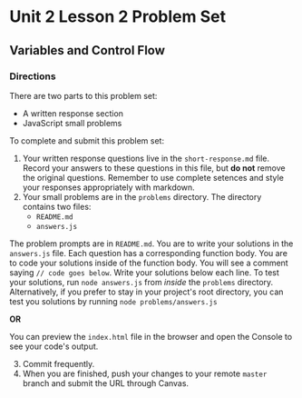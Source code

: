 # Unit 2 Lesson 2 Problem Set
## Variables and Control Flow

### Directions
There are two parts to this problem set:
   * A written response section
   * JavaScript small problems

To complete and submit this problem set:
1. Your written response questions live in the `short-response.md` file. Record your answers to these questions in this file, but **do not** remove the original questions. Remember to use complete setences and style your responses appropriately with markdown.
2. Your small problems are in the `problems` directory. The directory contains two files:
   * `README.md`
   * `answers.js`
   
The problem prompts are in `README.md`. You are to write your solutions in the `answers.js` file. Each question has a corresponding function body. You are to code your solutions inside of the function body. You will see a comment saying `// code goes below`. Write your solutions below each line. To test your solutions, run `node answers.js` from *inside* the `problems` directory. Alternatively, if you prefer to stay in your project's root directory, you can test you solutions by running `node problems/answers.js`

**OR**

You can preview the `index.html` file in the browser and open the Console to see your code's output.
  
3. Commit frequently.
4. When you are finished, push your changes to your remote `master` branch and submit the URL through Canvas.
